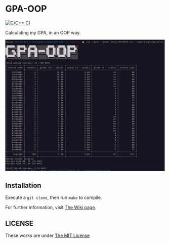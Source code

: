 # GPA-OOP
[![C/C++ CI](https://github.com/khongsomeo/GPA-OOP/actions/workflows/c-cpp.yml/badge.svg)](https://github.com/khongsomeo/GPA-OOP/actions/workflows/c-cpp.yml)

Calculating my GPA, in an OOP way.

![screenshot.png](screenshot.png)

## Installation
Execute a `git clone`, then run `make` to compile.

For further information, visit [The Wiki page](https://github.com/khongsomeo/GPA-OOP/wiki).

## LICENSE
These works are under [The MIT License](LICENSE)

